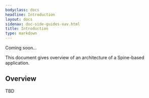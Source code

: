 ```yaml
---
bodyclass: docs
headline: Introduction
layout: docs
sidenav: doc-side-guides-nav.html
title: Introduction
type: markdown
---
```


<p class="coming-soon">Coming soon...</p>

<p>This document gives overview of an architecture of
a Spine-based application.</p>

<div id="toc" class="toc hide-block"></div>

## Overview

TBD

